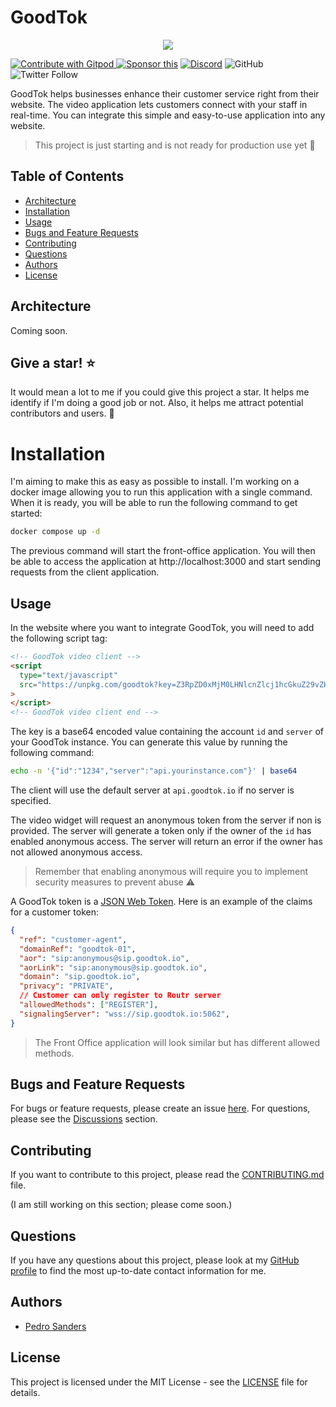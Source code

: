 # GoodTok

<div align="center">
  <p align="center">
    <a href="https://goodtok.com" target="_blank" rel="noopener">
      <img src="https://github.com/psanders/goodtok/blob/main/assets/repo-banner.png" />
    </a>
  </p>
</div>

<a href="https://gitpod.io/#https://github.com/psanders/goodtok"> <img src="https://img.shields.io/badge/Contribute%20with-Gitpod-908a85?logo=gitpod" alt="Contribute with Gitpod" />
</a> [![Sponsor this](https://img.shields.io/static/v1?label=Sponsor&message=%E2%9D%A4&logo=GitHub&link=https://github.com/sponsors/psanders)](https://github.com/sponsors/psanders) [![Discord](https://img.shields.io/discord/1016419835455996076?color=5865F2&label=Discord&logo=discord&logoColor=white)](https://discord.gg/4QWgSz4hTC) ![GitHub](https://img.shields.io/github/license/psanders/goodtok?color=%2347b96d) ![Twitter Follow](https://img.shields.io/twitter/follow/pedrosanders_?style=social)

GoodTok helps businesses enhance their customer service right from their website. The video application lets customers connect with your staff in real-time. You can integrate this simple and easy-to-use application into any website.

> This project is just starting and is not ready for production use yet 🚧

## Table of Contents

- [Architecture](#architecture)
- [Installation](#installation)
- [Usage](#usage)
- [Bugs and Feature Requests](#bugs-and-feature-requests)
- [Contributing](#contributing)
- [Questions](#questions)
- [Authors](#authors)
- [License](#license)

## Architecture

Coming soon.

## Give a star! ⭐

It would mean a lot to me if you could give this project a star. It helps me identify if I'm doing a good job or not. Also, it helps me attract potential contributors and users. 🙏

# Installation

I'm aiming to make this as easy as possible to install. I'm working on a docker image allowing you to run this application with a single command. When it is ready, you will be able to run the following command to get started:

```bash
docker compose up -d
```

The previous command will start the front-office application. You will then be able to access the application at http://localhost:3000 and start sending requests from the client application.

## Usage

In the website where you want to integrate GoodTok, you will need to add the following script tag:

```html
<!-- GoodTok video client -->
<script
  type="text/javascript"
  src="https://unpkg.com/goodtok?key=Z3RpZD0xMjM0LHNlcnZlcj1hcGkuZ29vZHRvay5pbyxjdXN0b21lcj10b2tlbg==&token=OPTIONAL_CUSTOMER_TOKEN"
>
</script>
<!-- GoodTok video client end -->
```

The key is a base64 encoded value containing the account `id` and `server` of your GoodTok instance. You can generate this value by running the following command:

```bash
echo -n '{"id":"1234","server":"api.yourinstance.com"}' | base64
```

The client will use the default server at `api.goodtok.io` if no server is specified.

The video widget will request an anonymous token from the server if non is provided. The server will generate a token only if the owner of the `id` has enabled anonymous access. The server will return an error if the owner has not allowed anonymous access.

> Remember that enabling anonymous will require you to implement security measures to prevent abuse ⚠️

A GoodTok token is a [JSON Web Token](https://jwt.io/). Here is an example of the claims for a customer token:

```json
{
  "ref": "customer-agent",
  "domainRef": "goodtok-01",
  "aor": "sip:anonymous@sip.goodtok.io",
  "aorLink": "sip:anonymous@sip.goodtok.io",
  "domain": "sip.goodtok.io",
  "privacy": "PRIVATE",
  // Customer can only register to Routr server
  "allowedMethods": ["REGISTER"],
  "signalingServer": "wss://sip.goodtok.io:5062",
}
```

> The Front Office application will look similar but has different allowed methods.

## Bugs and Feature Requests

For bugs or feature requests, please create an issue [here](https://github.com/psanders/goodtok/issues). For questions, please see the [Discussions](https://github.com/psanders/goodtok/discussions) section.

## Contributing

If you want to contribute to this project, please read the [CONTRIBUTING.md](CONTRIBUTING.md) file.

(I am still working on this section; please come soon.)

## Questions

If you have any questions about this project, please look at my [GitHub profile](https://github.com/psanders) to find the most up-to-date contact information for me.

## Authors

- [Pedro Sanders](https://github.com/psanders)

## License

This project is licensed under the MIT License - see the [LICENSE](LICENSE) file for details.
